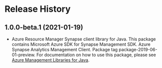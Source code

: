 # Release History

## 1.0.0-beta.1 (2021-01-19)

- Azure Resource Manager Synapse client library for Java. This package contains Microsoft Azure SDK for Synapse Management SDK. Azure Synapse Analytics Management Client. Package tag package-2019-06-01-preview. For documentation on how to use this package, please see [Azure Management Libraries for Java](https://aka.ms/azsdk/java/mgmt).